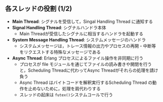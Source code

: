 ## 各スレッドの役割 (1/2)

* **Main Thread**: シグナルを受信して，Singal Handling Thread に通知する
* **Signal Handling Thread**: シグナルハンドラ本体
  * Main Threadが受信したシグナルに相当するハンドラを起動する
* **System Message Handling Thread**: システムメッセージのハンドラ
  * システムメッセージは，トレース情報の出力やプロセスの再開・中断等をリクエストする特殊なメッセージである
* **Async Thread**: Erlang プロセスによるファイル操作を非同期に行う
  * プロセスが file モジュールを通じてファイルの読み書きや開閉を行うと，Scheduling Threadに代わってAsync Threadがそれらの処理を請け負う
  * Async Thread はバイトコードを解釈実行するScheduling Thread の動作を止めないために，処理を肩代わりする
  * スレッドの起床は `futex()`システムコールで行う
